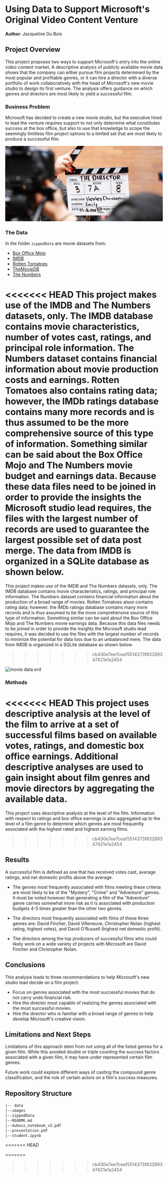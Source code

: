 # Using Data to Support Microsoft's Original Video Content Venture

**Author**: Jacqueline Du Bois

## Project Overview

This project proposes two ways to support Microsoft's entry into the online video content market.  A descriptive analysis of publicly available movie data shows that the company can either pursue film projects determined by the most popular and profitable genres, or it can hire a director with a diverse portfolio of work collaboratively with the head of Microsoft's new movie studio to design its first venture.  The analysis offers guidance on which genres and directors are most likely to yield a successful film.    

### Business Problem

Microsoft has decided to create a new movie studio, but the executive hired to lead the venture requires support to not only determine what constitutes success at the box office, but also to use that knowledge to scope the seemingly limitless film project options to a limited set that are most likely to produce a successful film.  

![img](./images/director_shot.jpeg)
### The Data

In the folder `zippedData` are movie datasets from:

* [Box Office Mojo](https://www.boxofficemojo.com/)
* [IMDB](https://www.imdb.com/)
* [Rotten Tomatoes](https://www.rottentomatoes.com/)
* [TheMovieDB](https://www.themoviedb.org/)
* [The Numbers](https://www.the-numbers.com/)

<<<<<<< HEAD
This project makes use of the IMDB and The Numbers datasets, only. The IMDB database contains movie characteristics, number of votes cast, ratings, and principal role information.  The Numbers dataset contains financial information about movie production costs and earnings.  Rotten Tomatoes also contains rating data; however, the IMDb ratings database contains many more records and is thus assumed to be the more comprehensive source of this type of information.  Something similar can be said about the Box Office Mojo and The Numbers movie budget and earnings data.  Because these data files need to be joined in order to provide the insights the Microsoft studio lead requires, the files with the largest number of records are used to guarantee the largest possible set of data post merge.  The data from IMDB is organized in a SQLite database as shown below.
=======
This project makes use of the IMDB and The Numbers datasets, only. The IMDB database contains movie characteristics, ratings, and principal role information.  The Numbers dataset contains financial information about the production of a broad range of movies.  Rotten Tomatoes alsoo contains rating data; however, the IMDb ratings database contains many more records and is thus assumed to be the more comprehensive source of this type of information.  Something similar can be said about the Box Office Mojo and The Numbers movie earnings data.  Because this data files needs to be joined in order to provide the insights the Microsoft studio lead requires, it was decided to use the files with the largest number of records to minimize the potential for data loss due to an unbalanced mere.  The data from IMDB is organized in a SQLite database as shown below.
>>>>>>> cb430e7ee7ceaf5514373f83289347421e1a2454

![movie data erd](https://raw.githubusercontent.com/learn-co-curriculum/dsc-phase-1-project-v2-4/master/movie_data_erd.jpeg)

### Methods

<<<<<<< HEAD
This project uses descriptive analysis at the level of the film to arrive at a set of successful films based on available votes, ratings, and domestic box office earnings.  Additional descriptive analyses are used to gain insight about film genres and movie directors by aggregating the available data.
=======
This project uses descriptive analysis at the level of the film.  Information with respect to ratings and box office earnings is also aggregated up to the level of a film genre to determine which genres are most frequently associated with the highest rated and highest earning films.
>>>>>>> cb430e7ee7ceaf5514373f83289347421e1a2454

## Results
A successful film is defined as one that has received votes cast, average ratings, and net domestic profits above the average.  

* The genres most frequently associated with films meeting these criteria are most likely to be of the "Mystery", "Crime" and "Adventure" genres.  It must be noted however that generating a film of the "Adventure" genre carries somewhat more risk as it is associated with production budgets 4-5 times greater than the other two genres.


* The directors most frequently associated with films of these three genres are: David Fincher, David Villeneuve, Christopher Nolan (highest rating, highest votes), and David O'Russell (highest net domestic profit).


* The directors among the top producers of successful films who could likely work on a wide variety of projects with Microsoft are David Fincher and Christopher Nolan.

## Conclusions

This analysis leads to three recommendations to help Microsoft's new studio lead decide on a film project:
- Focus on genres associated with the most successful movies that do not carry undo financial risk.
- Hire the director most capable of realizing the genres associated with the most successful movies. 
- Hire the director who is familiar with a broad range of genres to help develop Microsoft's creative vision. 

## Limitations and Next Steps
Limitations of this approach stem from not using all of the listed genres for a given film.  While this avoided double or triple counting the success factors associated with a given film, it may have under represented certain film genres.  

Future work could explore different ways of casting the compound genre classification, and the role of certain actors on a film's success measures.

## Repository Structure
```
|-- data
|--images
|--zippedData
|--README.md
|--dubois_notebook_v2.pdf
|--presentation.pdf
|--student.ipynb
```
<<<<<<< HEAD
   
=======
   
>>>>>>> cb430e7ee7ceaf5514373f83289347421e1a2454
